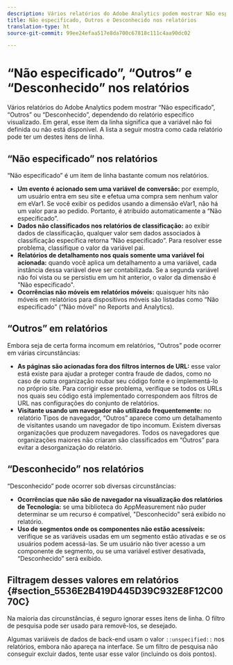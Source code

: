 ```yaml
---
description: Vários relatórios do Adobe Analytics podem mostrar Não especificado, Outros ou Desconhecido, dependendo do relatório específico visualizado. Em geral, esse item da linha significa que a variável não foi definida ou não está disponível.
title: Não especificado, Outros e Desconhecido nos relatórios
translation-type: ht
source-git-commit: 99ee24efaa517e8da700c67818c111c4aa90dc02

---
```



# “Não especificado”, “Outros” e “Desconhecido” nos relatórios

Vários relatórios do Adobe Analytics podem mostrar “Não especificado”, “Outros” ou “Desconhecido”, dependendo do relatório específico visualizado. Em geral, esse item da linha significa que a variável não foi definida ou não está disponível. A lista a seguir mostra como cada relatório pode ter um destes itens de linha.

## “Não especificado” nos relatórios

“Não especificado” é um item de linha bastante comum nos relatórios.

* **Um evento é acionado sem uma variável de conversão:** por exemplo, um usuário entra em seu site e efetua uma compra sem nenhum valor em eVar1. Se você exibir os pedidos usando a dimensão eVar1, não há um valor para ao pedido. Portanto, é atribuído automaticamente a “Não especificado”.
* **Dados não classificados nos relatórios de classificação:** ao exibir dados de classificação, qualquer valor sem dados associados à classificação específica retorna “Não especificado”. Para resolver esse problema, classifique o valor da variável pai.
* **Relatórios de detalhamento nos quais somente uma variável foi acionada:** quando você aplica um detalhamento a uma variável, cada instância dessa variável deve ser contabilizada. Se a segunda variável não foi vista ou se persistiu em um hit anterior, o valor da dimensão é &quot;Não especificado&quot;.
* **Ocorrências não móveis em relatórios móveis:** quaisquer hits não móveis em relatórios para dispositivos móveis são listadas como “Não especificado” (“Não móvel” no Reports and Analytics).

## “Outros” em relatórios

Embora seja de certa forma incomum em relatórios, “Outros” pode ocorrer em várias circunstâncias:

* **As páginas são acionadas fora dos filtros internos de URL:** esse valor está existe para ajudar a proteger contra fraude de dados, como no caso de outra organização roubar seu código fonte e o implementá-lo no próprio site. Para corrigir esse problema, verifique se todos os URLs nos quais seu código está implementado correspondem aos filtros de URL nas configurações do conjunto de relatórios.
* **Visitante usando um navegador não utilizado frequentemente:** no relatório Tipos de navegador, “Outros” aparece como um detalhamento de visitantes usando um navegador de tipo incomum. Existem diversas organizações que produzem navegadores. Todos os navegadores que organizações maiores não criaram são classificados em “Outros” para evitar a desorganização do relatório.

## “Desconhecido” nos relatórios

“Desconhecido” pode ocorrer sob diversas circunstâncias:

* **Ocorrências que não são de navegador na visualização dos relatórios de Tecnologia:** se uma biblioteca do AppMeasurement não puder determinar se um recurso é compatível, &quot;Desconhecido&quot; será exibido no relatório.
* **Uso de segmentos onde os componentes não estão acessíveis:** verifique se as variáveis usadas em um segmento estão ativadas e se os usuários podem acessá-las. Se um usuário não tiver acesso a um componente de segmento, ou se uma variável estiver desativada, “Desconhecido” será exibido.

## Filtragem desses valores em relatórios {#section_5536E2B419D445D39C932E8F12C0070C}

Na maioria das circunstâncias, é seguro ignorar esses itens de linha. O filtro de pesquisa pode ser usado para removê-los, se desejado.

Algumas variáveis de dados de back-end usam o valor `::unspecified::` nos relatórios, embora não apareça na interface. Se um filtro de pesquisa não conseguir excluir dados, tente usar esse valor (incluindo os dois pontos).
